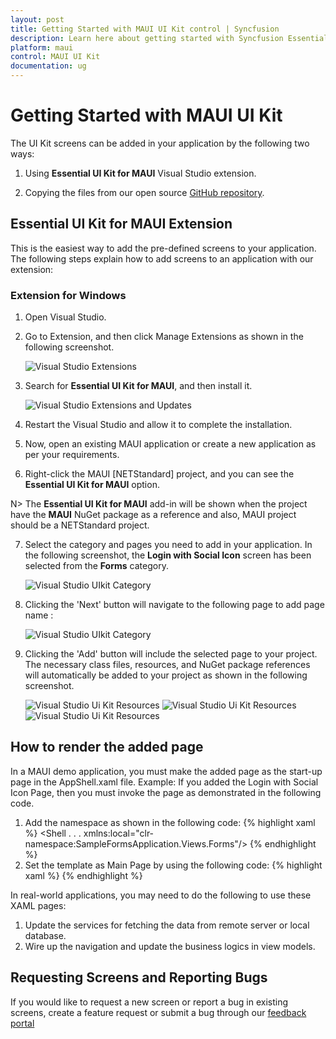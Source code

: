 ```yaml
---
layout: post
title: Getting Started with MAUI UI Kit control | Syncfusion
description: Learn here about getting started with Syncfusion Essential Studio MAUI UI Kit control, its elements and more.
platform: maui
control: MAUI UI Kit
documentation: ug
---
```


# Getting Started with MAUI UI Kit

The UI Kit screens can be added in your application by the following two ways:

1. Using **Essential UI Kit for MAUI** Visual Studio extension.

2. Copying the files from our open source [GitHub repository](https://github.com/syncfusion/essential-ui-kit-for-.net-maui).


## Essential UI Kit for MAUI Extension

This is the easiest way to add the pre-defined screens to your application. The following steps explain how to add screens to an application with our extension: 

### Extension for Windows

1. Open Visual Studio.

2. Go to Extension, and then click Manage Extensions as shown in the following screenshot.

   ![Visual Studio Extensions](UI-Kit-images/VS_Extensions.png)

3. Search for **Essential UI Kit for MAUI**, and then install it.

   ![Visual Studio Extensions and Updates](UI-Kit-images/Extension_Update.png)

4. Restart the Visual Studio and allow it to complete the installation. 

5. Now, open an existing MAUI application or create a new application as per your requirements.
 
6. Right-click the MAUI [NETStandard] project, and you can see the **Essential UI Kit for MAUI** option.

N> The **Essential UI Kit for MAUI** add-in will be shown when the project have the **MAUI** NuGet package as a reference and also, MAUI project should be a NETStandard project.

7. Select the category and pages you need to add in your application. In the following screenshot, the **Login with Social Icon** screen has been selected from the **Forms** category. 

   ![Visual Studio UIkit Category](UI-Kit-images/Essential_UIKit_Category.png)
8. Clicking the 'Next' button will navigate to the following page to add page name : 

   ![Visual Studio UIkit Category](UI-Kit-images/Essential_UIKit_PageName.png)

9. Clicking the 'Add' button will include the selected page to your project. The necessary class files, resources, and NuGet package references will automatically be added to your project as shown in the following screenshot.

   ![Visual Studio Ui Kit Resources](UI-Kit-images/Essential_UIKit_Resources.png)
   ![Visual Studio Ui Kit Resources](UI-Kit-images/Essential_UIKit_Nuget_Packages.png)
   ![Visual Studio Ui Kit Resources](UI-Kit-images/Essential_UIKit_ClassFiles.png)

## How to render the added page

In a MAUI demo application, you must make the added page as the start-up page in the AppShell.xaml file. 
Example: If you added the Login with Social Icon Page, then you must invoke the page as demonstrated in the following code.

1. Add the namespace as shown in the following code:
{% highlight xaml %}
<Shell
    . . . 
xmlns:local="clr-namespace:SampleFormsApplication.Views.Forms"/>
{% endhighlight %} 
2. Set the template as Main Page by using the following code:
{% highlight xaml %}
<ShellContent
   Title="Home"
   ContentTemplate="{DataTemplate local:LoginWithSocialIcon}"
   Route="LoginWithSocialIcon" />
{% endhighlight %} 

In real-world applications, you may need to do the following to use these XAML pages:
1. Update the services for fetching the data from remote server or local database.
2. Wire up the navigation and update the business logics in view models.

## Requesting Screens and Reporting Bugs

If you would like to request a new screen or report a bug in existing screens, create a feature request or submit a bug through our [feedback portal](https://www.syncfusion.com/feedback/maui?control=ui-kit)